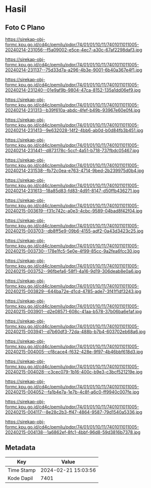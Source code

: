 # Hasil

## Foto C Plano

https://sirekap-obj-formc.kpu.go.id/cd4c/pemilu/pdpr/74/01/01/10/11/7401011011005-20240214-231056--f5a09002-e5ce-4ec7-a30c-67af2298daf3.jpg

https://sirekap-obj-formc.kpu.go.id/cd4c/pemilu/pdpr/74/01/01/10/11/7401011011005-20240214-231137--75d33d7a-a296-4b3e-9001-6b40a367e4f1.jpg

https://sirekap-obj-formc.kpu.go.id/cd4c/pemilu/pdpr/74/01/01/10/11/7401011011005-20240214-231240--01e9af9b-9804-47ca-8152-135a1dd06ef9.jpg

https://sirekap-obj-formc.kpu.go.id/cd4c/pemilu/pdpr/74/01/01/10/11/7401011011005-20240214-231313--b39f610a-abdc-4fef-b49b-93967e60e0f4.jpg

https://sirekap-obj-formc.kpu.go.id/cd4c/pemilu/pdpr/74/01/01/10/11/7401011011005-20240214-231413--9e632028-14f2-4bb6-ab0d-b0d84fb3b451.jpg

https://sirekap-obj-formc.kpu.go.id/cd4c/pemilu/pdpr/74/01/01/10/11/7401011011005-20240214-231441--d873178c-5ccf-4a51-b718-737fbdc05467.jpg

https://sirekap-obj-formc.kpu.go.id/cd4c/pemilu/pdpr/74/01/01/10/11/7401011011005-20240214-231538--fb72c0ea-e763-4714-9bed-2b239975d0b4.jpg

https://sirekap-obj-formc.kpu.go.id/cd4c/pemilu/pdpr/74/01/01/10/11/7401011011005-20240214-231613--18a85d83-fd83-4d91-8147-d50ffb436271.jpg

https://sirekap-obj-formc.kpu.go.id/cd4c/pemilu/pdpr/74/01/01/10/11/7401011011005-20240215-003619--f31c742c-a0e3-4cbc-9589-04bad8f42f04.jpg

https://sirekap-obj-formc.kpu.go.id/cd4c/pemilu/pdpr/74/01/01/10/11/7401011011005-20240215-003703--db8ff5e9-09b6-4155-adf2-0a43d3423c25.jpg

https://sirekap-obj-formc.kpu.go.id/cd4c/pemilu/pdpr/74/01/01/10/11/7401011011005-20240215-003730--178e1fc5-5e0e-4f99-85cc-9a2fea6fcc30.jpg

https://sirekap-obj-formc.kpu.go.id/cd4c/pemilu/pdpr/74/01/01/10/11/7401011011005-20240215-003752--96fbefa6-58f1-4a16-9d19-306deab8e0a6.jpg

https://sirekap-obj-formc.kpu.go.id/cd4c/pemilu/pdpr/74/01/01/10/11/7401011011005-20240215-003829--644ba72e-d1cd-4785-ade7-3f41f1df3243.jpg

https://sirekap-obj-formc.kpu.go.id/cd4c/pemilu/pdpr/74/01/01/10/11/7401011011005-20240215-003901--d2e08571-608c-41aa-b578-37b06ba6e1af.jpg

https://sirekap-obj-formc.kpu.go.id/cd4c/pemilu/pdpr/74/01/01/10/11/7401011011005-20240215-003941--d7b60df3-72da-488b-b7b4-603702eb68a6.jpg

https://sirekap-obj-formc.kpu.go.id/cd4c/pemilu/pdpr/74/01/01/10/11/7401011011005-20240215-004005--cf8cace4-f632-428e-9f97-4b46bbf618d3.jpg

https://sirekap-obj-formc.kpu.go.id/cd4c/pemilu/pdpr/74/01/01/10/11/7401011011005-20240215-004028--c3cec079-1b16-400c-b9e3-c3bcf521219e.jpg

https://sirekap-obj-formc.kpu.go.id/cd4c/pemilu/pdpr/74/01/01/10/11/7401011011005-20240215-004052--fa1b4e7a-1e7b-4c8f-a6c0-ff9940c007fe.jpg

https://sirekap-obj-formc.kpu.go.id/cd4c/pemilu/pdpr/74/01/01/10/11/7401011011005-20240215-004117--8e28c2b3-ff47-4864-9587-79d1540a5336.jpg

https://sirekap-obj-formc.kpu.go.id/cd4c/pemilu/pdpr/74/01/01/10/11/7401011011005-20240215-004138--1a6862ef-8fc1-4bbf-96d8-59d3816b7378.jpg


## Metadata

| Key        | Value               |
| ---------- | ------------------- |
| Time Stamp | 2024-02-21 15:03:56 |
| Kode Dapil | 7401                |



